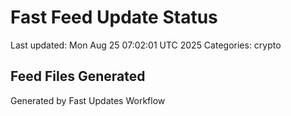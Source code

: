 # Fast Feed Update Status
Last updated: Mon Aug 25 07:02:01 UTC 2025
Categories: crypto

## Feed Files Generated

Generated by Fast Updates Workflow
